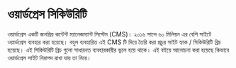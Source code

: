 # ওয়ার্ডপ্রেস সিকিউরিটি

ওয়ার্ডপ্রেস একটি জনপ্রিয় কন্টেন্ট ম্যানেজম্যান্ট সিস্টেম (CMS)। ২০১৬ সালে ৬০ মিলিয়ন এর বেশি সাইটে ওয়ার্ডপ্রেস ব্যবহার করা হয়েছে। বহুল ব্যবহারিত এই CMS টি দিয়ে তৈরি করা প্রচুর সাইট হ্যাক / সিকিউরিটি ব্রিচ হয়েছে। এই  সিকিউরিটি ব্রিচ গুলো সাধারনত ব্যবহারকারীর ভুলে হয়ে থাকে। এই বইয়ে আলোচনা করা হয়েছে কিভাবে ওয়ার্ডপ্রেস সাইট নিরাপদ রাখা যায় তা নিয়ে।


